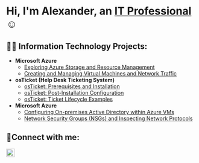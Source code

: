 <h1>Hi, I'm Alexander, an <a href="https://linkedin.com/in/alexander-jimenez-profile">IT Professional</a>☺</h1>

<h2>👨‍💻 Information Technology Projects:</h2>

- <b>Microsoft Azure</b>
  - [Exploring Azure Storage and Resource Management](https://github.com/alexjimra906/create-resource)
  - [Creating and Managing Virtual Machines and Network Traffic](https://github.com/alexjimra906/network-activities)
- <b>osTicket (Help Desk Ticketing System)</b>
  - [osTicket: Prerequisites and Installation](https://github.com/alexjimra906/osticket-prereqs)
  - [osTicket: Post-Installation Configuration](https://github.com/alexjimra906/post-install-config)
  - [osTicket: Ticket Lifecycle Examples](https://github.com/alexjimra906/ticket-lifecycle)
- <b>Microsoft Azure</b>
  - [Configuring On-premises Active Directory within Azure VMs](https://github.com/alexjimra906/configure-ad)
  - [Network Security Groups (NSGs) and Inspecting Network Protocols](https://github.com/alexjimra906/azure-network-protocols)

<h2>🤳Connect with me:</h2>

[<img align="left" alt="Alexander | LinkedIn" width="22px" src="https://cdn.jsdelivr.net/npm/simple-icons@v3/icons/linkedin.svg" />][linkedin]

[linkedin]: https://linkedin.com/in/alexander-jimenez-profile
